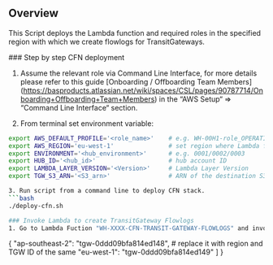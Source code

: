 ## Overview
This Script deploys the Lambda function and required roles in the specified region with which we create flowlogs for TransitGateways.

### Step by step CFN deployment

1. Assume the relevant role via Command Line Interface, for more details please refer to this guide [Onboarding / Offboarding Team Members] (https://basproducts.atlassian.net/wiki/spaces/CSL/pages/90787714/Onboarding+Offboarding+Team+Members) in the “AWS Setup“ => “Command Line Interface“ section.

2. From terminal set environment variable:
```bash
export AWS_DEFAULT_PROFILE='<role_name>'    # e.g. WH-00H1-role_OPERATIONS
export AWS_REGION='eu-west-1'               # set region where Lambda function to be created
export ENVIRONMENT='<hub_environment>'      # e.g. 0001/0002/0003
export HUB_ID='<hub_id>'                    # hub account ID
export LAMBDA_LAYER_VERSION='<Version>'     # Lambda Layer Version
export TGW_S3_ARN='<S3_arn>'                # ARN of the destination S3 bucket

3. Run script from a command line to deploy CFN stack.
```bash
./deploy-cfn.sh

### Invoke Lambda to create TransitGateway Flowlogs
1. Go to Lambda Fuction "WH-XXXX-CFN-TRANSIT-GATEWAY-FLOWLOGS" and invoke it with below payload
```
{
        "ap-southeast-2": "tgw-0ddd09bfa814ed148", # replace it with region and TGW ID of the same 
        "eu-west-1": "tgw-0ddd09bfa814ed149"
        ]
}
```


